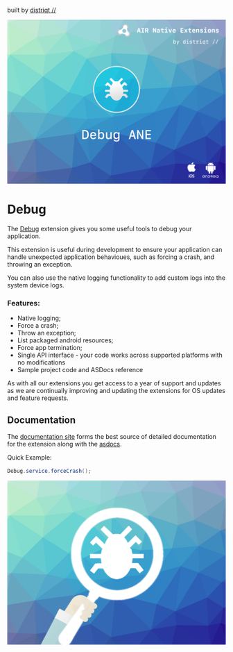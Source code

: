 built by [distriqt //](https://airnativeextensions.com) 

![](images/hero.png)

# Debug

The [Debug](https://airnativeextensions.com/extension/com.distriqt.Debug) extension gives you some useful tools to debug your application.  

This extension is useful during development to ensure your application can handle unexpected application behavioues, such as forcing a crash, and throwing an exception.

You can also use the native logging functionality to add custom logs into the system device logs.


### Features:

- Native logging;
- Force a crash;
- Throw an exception;
- List packaged android resources;
- Force app termination;
- Single API interface - your code works across supported platforms with no modifications
- Sample project code and ASDocs reference


As with all our extensions you get access to a year of support and updates as we are 
continually improving and updating the extensions for OS updates and feature requests.


## Documentation

The [documentation site](https://docs.airnativeextensions.com/docs/debug) forms the best source of detailed documentation for the extension along with the [asdocs](https://docs.airnativeextensions.com/asdocs/debug). 

Quick Example: 

```actionscript
Debug.service.forceCrash();
```


![](images/promo.png)




